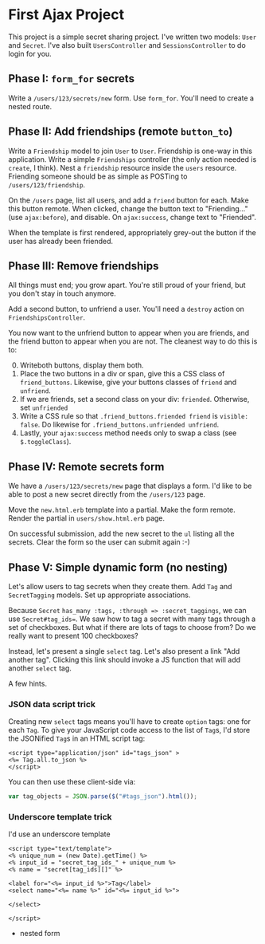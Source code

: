 # First Ajax Project

This project is a simple secret sharing project. I've written two
models: `User` and `Secret`. I've also built `UsersController` and
`SessionsController` to do login for you.

## Phase I: `form_for` secrets

Write a `/users/123/secrets/new` form. Use `form_for`. You'll need to
create a nested route.

## Phase II: Add friendships (remote `button_to`)

Write a `Friendship` model to join `User` to `User`. Friendship is
one-way in this application. Write a simple `Friendships` controller
(the only action needed is `create`, I think). Nest a `friendship`
resource inside the `users` resource. Friending someone should be as
simple as POSTing to `/users/123/friendship`.

On the `/users` page, list all users, and add a `friend` button for
each. Make this button remote. When clicked, change the button text to
"Friending..." (use `ajax:before`), and disable. On `ajax:success`,
change text to "Friended".

When the template is first rendered, appropriately grey-out the button
if the user has already been friended.

## Phase III: Remove friendships

All things must end; you grow apart. You're still proud of your
friend, but you don't stay in touch anymore.

Add a second button, to unfriend a user. You'll need a `destroy`
action on `FriendshipsController`.

You now want to the unfriend button to appear when you are friends,
and the friend button to appear when you are not. The cleanest way to
do this is to:

0. Writeboth buttons, display them both.
0. Place the two buttons in a div or span, give this a CSS
   class of `friend_buttons`. Likewise, give your buttons classes of
   `friend` and `unfriend`.
0. If we are friends, set a second class on your div:
   `friended`. Otherwise, set `unfriended`
0. Write a CSS rule so that `.friend_buttons.friended friend` is
   `visible: false`. Do likewise for `.friend_buttons.unfriended
   unfriend`.
0. Lastly, your `ajax:success` method needs only to swap a class (see
   `$.toggleClass`).

## Phase IV: Remote secrets form

We have a `/users/123/secrets/new` page that displays a form. I'd like
to be able to post a new secret directly from the `/users/123` page.

Move the `new.html.erb` template into a partial. Make the form
remote. Render the partial in `users/show.html.erb` page.

On successful submission, add the new secret to the `ul` listing all
the secrets. Clear the form so the user can submit again :-)

## Phase V: Simple dynamic form (no nesting)

Let's allow users to tag secrets when they create them. Add `Tag` and
`SecretTagging` models. Set up appropriate associations.

Because `Secret` `has_many :tags, :through => :secret_taggings`, we
can use `Secret#tag_ids=`. We saw how to tag a secret with many tags
through a set of checkboxes. But what if there are lots of tags to
choose from? Do we really want to present 100 checkboxes?

Instead, let's present a single `select` tag. Let's also present a
link "Add another tag". Clicking this link should invoke a JS function
that will add another `select` tag.

A few hints.

### JSON data script trick

Creating new `select` tags means you'll have to create `option` tags:
one for each `Tag`. To give your JavaScript code access to the list of
`Tag`s, I'd store the JSONified `Tag`s in an HTML script tag:

```html+erb
<script type="application/json" id="tags_json" >
<%= Tag.all.to_json %>
</script>
```

You can then use these client-side via:

```javascript
var tag_objects = JSON.parse($("#tags_json").html());
```

### Underscore template trick

I'd use an underscore template

```html+erb
<script type="text/template">
<% unique_num = (new Date).getTime() %>
<% input_id = "secret_tag_ids_" + unique_num %>
<% name = "secret[tag_ids][]" %>

<label for="<%= input_id %>">Tag</label>
<select name="<%= name %>" id="<%= input_id %>">

</select>

</script>
```

* nested form
